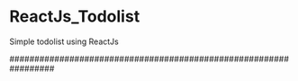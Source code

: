 <h1>ReactJs_Todolist</h1>
Simple todolist using ReactJs

#################################################################

